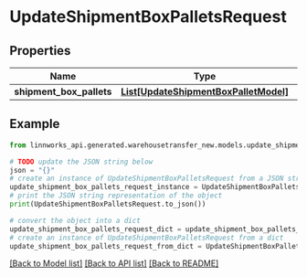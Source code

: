 # UpdateShipmentBoxPalletsRequest


## Properties

Name | Type | Description | Notes
------------ | ------------- | ------------- | -------------
**shipment_box_pallets** | [**List[UpdateShipmentBoxPalletModel]**](UpdateShipmentBoxPalletModel.md) |  | [optional] 

## Example

```python
from linnworks_api.generated.warehousetransfer_new.models.update_shipment_box_pallets_request import UpdateShipmentBoxPalletsRequest

# TODO update the JSON string below
json = "{}"
# create an instance of UpdateShipmentBoxPalletsRequest from a JSON string
update_shipment_box_pallets_request_instance = UpdateShipmentBoxPalletsRequest.from_json(json)
# print the JSON string representation of the object
print(UpdateShipmentBoxPalletsRequest.to_json())

# convert the object into a dict
update_shipment_box_pallets_request_dict = update_shipment_box_pallets_request_instance.to_dict()
# create an instance of UpdateShipmentBoxPalletsRequest from a dict
update_shipment_box_pallets_request_from_dict = UpdateShipmentBoxPalletsRequest.from_dict(update_shipment_box_pallets_request_dict)
```
[[Back to Model list]](../README.md#documentation-for-models) [[Back to API list]](../README.md#documentation-for-api-endpoints) [[Back to README]](../README.md)


